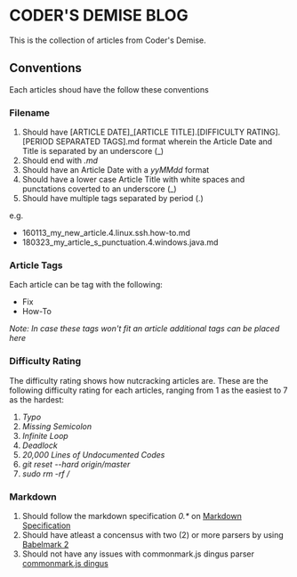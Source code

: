 # CODER'S DEMISE BLOG

This is the collection of articles from Coder's Demise.

## Conventions

Each articles shoud have the follow these conventions

### Filename

1. Should have [ARTICLE DATE]\_[ARTICLE TITLE].[DIFFICULTY RATING].[PERIOD SEPARATED TAGS].md format wherein the Article Date and Title is separated by an underscore (\_)
2. Should end with _.md_
3. Should have an Article Date with a *_yyMMdd_* format
4. Should have a lower case Article Title with white spaces and punctations coverted to an underscore (\_)
5. Should have multiple tags separated by period (.)

e.g.

- 160113\_my\_new\_article.4.linux.ssh.how-to.md
- 180323\_my\_article\_s\_punctuation.4.windows.java.md

### Article Tags

Each article can be tag with the following:

- Fix
- How-To

_Note: In case these tags won't fit an article additional tags can be placed here_

### Difficulty Rating

The difficulty rating shows how nutcracking articles are. These are the following difficulty rating for each articles, ranging from 1 as the easiest to 7 as the hardest:

1. *Typo*
2. *Missing Semicolon*
3. *Infinite Loop*
4. *Deadlock*
5. *20,000 Lines of Undocumented Codes*
6. *git reset --hard origin/master*
7. *sudo rm -rf /*

### Markdown

1. Should follow the markdown specification *_0.\*_* on [Markdown Specification](http://spec.commonmark.org/)
2. Should have atleast a concensus with two (2) or more parsers by using [Babelmark 2](http://johnmacfarlane.net/babelmark2/)
3. Should not have any issues with commonmark.js dingus parser [commonmark.js dingus](http://spec.commonmark.org/dingus/)
